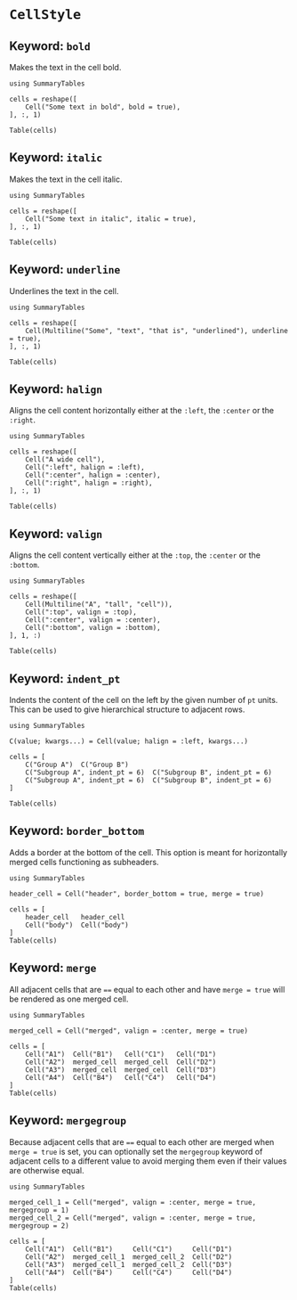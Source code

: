 # `CellStyle`

## Keyword: `bold`

Makes the text in the cell bold.

```@example
using SummaryTables

cells = reshape([
    Cell("Some text in bold", bold = true),
], :, 1)

Table(cells)
```

## Keyword: `italic`

Makes the text in the cell italic.

```@example
using SummaryTables

cells = reshape([
    Cell("Some text in italic", italic = true),
], :, 1)

Table(cells)
```

## Keyword: `underline`

Underlines the text in the cell.

```@example
using SummaryTables

cells = reshape([
    Cell(Multiline("Some", "text", "that is", "underlined"), underline = true),
], :, 1)

Table(cells)
```

## Keyword: `halign`

Aligns the cell content horizontally either at the `:left`, the `:center` or the `:right`.

```@example
using SummaryTables

cells = reshape([
    Cell("A wide cell"),
    Cell(":left", halign = :left),
    Cell(":center", halign = :center),
    Cell(":right", halign = :right),
], :, 1)

Table(cells)
```

## Keyword: `valign`

Aligns the cell content vertically either at the `:top`, the `:center` or the `:bottom`.

```@example
using SummaryTables

cells = reshape([
    Cell(Multiline("A", "tall", "cell")),
    Cell(":top", valign = :top),
    Cell(":center", valign = :center),
    Cell(":bottom", valign = :bottom),
], 1, :)

Table(cells)
```

## Keyword: `indent_pt`

Indents the content of the cell on the left by the given number of `pt` units.
This can be used to give hierarchical structure to adjacent rows.

```@example
using SummaryTables

C(value; kwargs...) = Cell(value; halign = :left, kwargs...)

cells = [
    C("Group A")  C("Group B")
    C("Subgroup A", indent_pt = 6)  C("Subgroup B", indent_pt = 6)
    C("Subgroup A", indent_pt = 6)  C("Subgroup B", indent_pt = 6)
]

Table(cells)
```

## Keyword: `border_bottom`

Adds a border at the bottom of the cell.
This option is meant for horizontally merged cells functioning as subheaders.

```@example
using SummaryTables

header_cell = Cell("header", border_bottom = true, merge = true)

cells = [
    header_cell   header_cell
    Cell("body")  Cell("body")
]
Table(cells)
```

## Keyword: `merge`

All adjacent cells that are `==` equal to each other and have `merge = true` will be rendered as one merged cell.

```@example
using SummaryTables

merged_cell = Cell("merged", valign = :center, merge = true)

cells = [
    Cell("A1")  Cell("B1")   Cell("C1")   Cell("D1")
    Cell("A2")  merged_cell  merged_cell  Cell("D2")
    Cell("A3")  merged_cell  merged_cell  Cell("D3")
    Cell("A4")  Cell("B4")   Cell("C4")   Cell("D4")
]
Table(cells)
```



## Keyword: `mergegroup`

Because adjacent cells that are `==` equal to each other are merged when `merge = true` is set, you can optionally
set the `mergegroup` keyword of adjacent cells to a different value to avoid merging them even if their values are otherwise equal.

```@example
using SummaryTables

merged_cell_1 = Cell("merged", valign = :center, merge = true, mergegroup = 1)
merged_cell_2 = Cell("merged", valign = :center, merge = true, mergegroup = 2)

cells = [
    Cell("A1")  Cell("B1")     Cell("C1")     Cell("D1")
    Cell("A2")  merged_cell_1  merged_cell_2  Cell("D2")
    Cell("A3")  merged_cell_1  merged_cell_2  Cell("D3")
    Cell("A4")  Cell("B4")     Cell("C4")     Cell("D4")
]
Table(cells)
```

